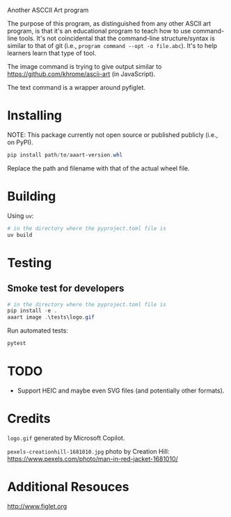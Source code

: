 Another ASCCII Art program

The purpose of this program, as distinguished from any other ASCII art program,
is that it's an educational program to teach how to use command-line tools.
It's not coincidental that the command-line structure/syntax is
similar to that of git (i.e., `program command --opt -o file.abc`).
It's to help learners learn that type of tool.

The image command is trying to give output similar to https://github.com/khrome/ascii-art (in JavaScript).

The text command is a wrapper around pyfiglet.

# Installing

NOTE: This package currently not open source or published publicly (i.e., on PyPI).

```powershell
pip install path/to/aaart-version.whl
```

Replace the path and filename with that of the actual wheel file.

# Building

Using `uv`:

```powershell
# in the directory where the pyproject.toml file is
uv build
```

# Testing

## Smoke test for developers

```powershell
# in the directory where the pyproject.toml file is
pip install -e .
aaart image .\tests\logo.gif
```

Run automated tests:

```powershell
pytest
```

# TODO

-   Support HEIC and maybe even SVG files (and potentially other formats).

# Credits

`logo.gif` generated by Microsoft Copilot.

`pexels-creationhill-1681010.jpg` photo by Creation Hill: https://www.pexels.com/photo/man-in-red-jacket-1681010/

# Additional Resouces

http://www.figlet.org
